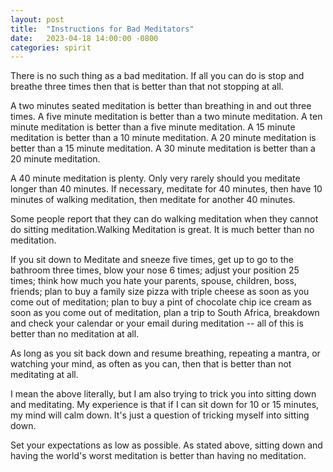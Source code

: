 ```yaml
---
layout: post
title:  "Instructions for Bad Meditators"
date:   2023-04-18 14:00:00 -0800
categories: spirit
---
```


There is no such thing as a bad meditation. If all you can do is stop and breathe three times then that is better than that not stopping at all.

A two minutes seated meditation is better than breathing in and out three times. A five minute meditation is better than a two minute meditation. A ten minute meditation is better than a five minute meditation. A 15 minute meditation is better than a 10 minute meditation. A 20 minute meditation is better than a 15 minute meditation. A 30 minute meditation is better than a 20 minute meditation. 

A 40 minute meditation is plenty. Only very rarely should you meditate longer than 40 minutes. If necessary, meditate for 40 minutes, then have 10 minutes of walking meditation, then meditate for another 40 minutes.

Some people report that they can do walking meditation when they cannot do sitting meditation.Walking Meditation is great. It is much better than no meditation.

If you sit down to Meditate and sneeze five times, get up to go to the bathroom three times, blow your nose 6 times; adjust your position 25 times; think how much you hate your parents, spouse, children, boss, friends; plan to buy a family size pizza with triple cheese as soon as you come out of meditation; plan to buy a pint of chocolate chip ice cream as soon as you come out of meditation, plan a trip to South Africa, breakdown and check your calendar or your email during meditation -- all of this is better than no meditation at all. 

As long as you sit back down and resume breathing, repeating a mantra, or watching your mind, as often as you can, then that is better than not meditating at all.

I mean the above literally, but I am also trying to trick you into sitting down and meditating. My experience is that if I can sit down for 10 or 15 minutes, my mind will calm down. It's just a question of tricking myself into sitting down. 

Set your expectations as low as possible. As stated above, sitting down and having the world's worst meditation is better than having no meditation.
